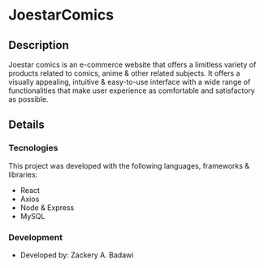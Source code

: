 # JoestarComics

## Description

Joestar comics is an e-commerce website that offers a limitless variety of products related to comics, anime & other related subjects. It offers a visually appealing, intuitive & easy-to-use interface with a wide range of functionalities that make user experience as comfortable and satisfactory as possible.

## Details

### Tecnologies

This project was developed with the following languages, frameworks & libraries:

- React
- Axios
- Node & Express
- MySQL

### Development

- Developed by: Zackery A. Badawi